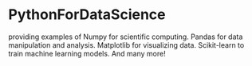 # PythonForDataScience
providing examples of 
Numpy for scientific computing. 
Pandas for data manipulation and analysis. 
Matplotlib for visualizing data. 
Scikit-learn to train machine learning models. 
And many more!
